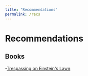 ```yaml
---
title: "Recommendations"
permalink: /recs
---
```

# Recommendations
## Books
-[Trespassing on Einstein's Lawn](https://www.amandagefter.com/trespassing)
